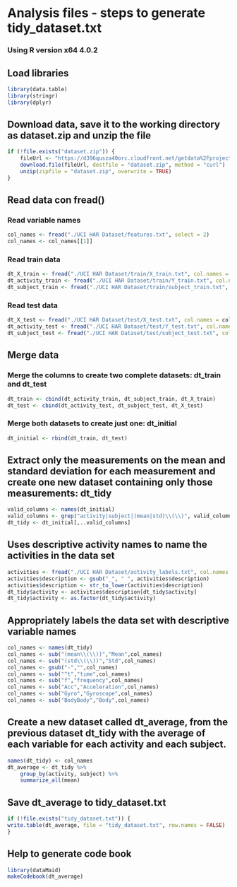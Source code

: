 Analysis files - steps to generate tidy\_dataset.txt
================

### Using R version x64 4.0.2

## Load libraries

``` r
library(data.table)
library(stringr)
library(dplyr)
```

## Download data, save it to the working directory as dataset.zip and unzip the file

``` r
if (!file.exists("dataset.zip")) {
    fileUrl <- "https://d396qusza40orc.cloudfront.net/getdata%2Fprojectfiles%2FUCI%20HAR%20Dataset.zip"
    download.file(fileUrl, destfile = "dataset.zip", method = "curl")
    unzip(zipfile = "dataset.zip", overwrite = TRUE)
}
```

## Read data con fread()

### Read variable names

``` r
col_names <- fread("./UCI HAR Dataset/features.txt", select = 2)
col_names <- col_names[[1]]
```

### Read train data

``` r
dt_X_train <- fread("./UCI HAR Dataset/train/X_train.txt", col.names = col_names)
dt_activity_train <- fread("./UCI HAR Dataset/train/Y_train.txt", col.names = "activity")
dt_subject_train <- fread("./UCI HAR Dataset/train/subject_train.txt", col.names="subject")
```

### Read test data

``` r
dt_X_test <- fread("./UCI HAR Dataset/test/X_test.txt", col.names = col_names)
dt_activity_test <- fread("./UCI HAR Dataset/test/Y_test.txt", col.names = "activity")
dt_subject_test <- fread("./UCI HAR Dataset/test/subject_test.txt", col.names="subject")
```

## Merge data

### Merge the columns to create two complete datasets: dt\_train and dt\_test

``` r
dt_train <- cbind(dt_activity_train, dt_subject_train, dt_X_train)
dt_test <- cbind(dt_activity_test, dt_subject_test, dt_X_test)
```

### Merge both datasets to create just one: dt\_initial

``` r
dt_initial <- rbind(dt_train, dt_test)
```

## Extract only the measurements on the mean and standard deviation for each measurement and create one new dataset containing only those measurements: dt\_tidy

``` r
valid_columns <- names(dt_initial)
valid_columns <- grep("activity|subject|(mean|std)\\(\\)", valid_columns, value = FALSE)
dt_tidy <- dt_initial[,..valid_columns]
```

## Uses descriptive activity names to name the activities in the data set

``` r
activities <- fread("./UCI HAR Dataset/activity_labels.txt", col.names = c("number", "description"))
activities$description <- gsub("_", " ", activities$description)
activities$description <- str_to_lower(activities$description)
dt_tidy$activity <- activities$description[dt_tidy$activity]
dt_tidy$activity <- as.factor(dt_tidy$activity)
```

## Appropriately labels the data set with descriptive variable names

``` r
col_names <- names(dt_tidy)
col_names <- sub("(mean\\(\\))","Mean",col_names)
col_names <- sub("(std\\(\\))","Std",col_names)
col_names <- gsub("-","",col_names)
col_names <- sub("^t","time",col_names)
col_names <- sub("f","frequency",col_names)
col_names <- sub("Acc","Acceleration",col_names)
col_names <- sub("Gyro","Gyroscope",col_names)
col_names <- sub("BodyBody","Body",col_names)
```

## Create a new dataset called dt\_average, from the previous dataset dt\_tidy with the average of each variable for each activity and each subject.

``` r
names(dt_tidy) <- col_names
dt_average <- dt_tidy %>%
    group_by(activity, subject) %>%
    summarize_all(mean)
```

## Save dt\_average to tidy\_dataset.txt

``` r
if (!file.exists("tidy_dataset.txt")) {
write.table(dt_average, file = "tidy_dataset.txt", row.names = FALSE)
}
```

## Help to generate code book

``` r
library(dataMaid)
makeCodebook(dt_average)
```
